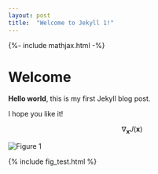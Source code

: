 ```yaml
---
layout: post
title:  "Welcome to Jekyll 1!"
---
```

{%- include mathjax.html -%}
# Welcome

**Hello world**, this is my first Jekyll blog post.

I hope you like it!

$$ \nabla_\boldsymbol{x} J(\boldsymbol{x}) $$

![Figure 1](/assets/img0.png)


{% include fig_test.html %}